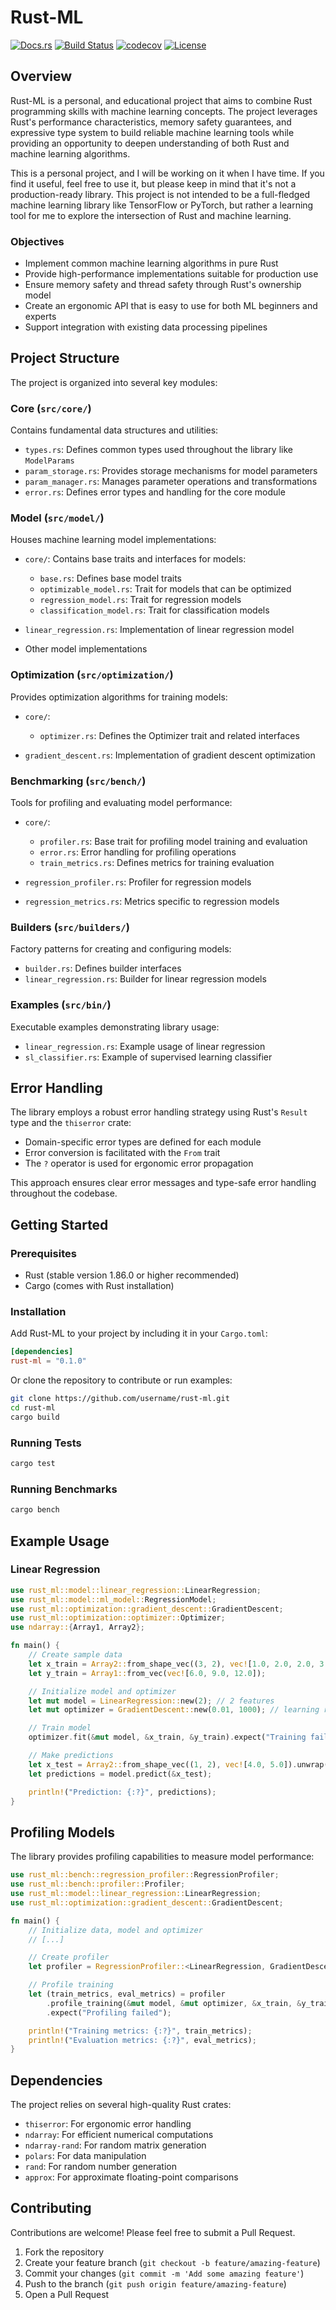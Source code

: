 # Rust-ML

[![Docs.rs](https://docs.rs/rust-ml/badge.svg)](https://docs.rs/rust-ml)
[![Build Status](https://github.com/aarangop/rust-ml/workflows/Run%20Tests/badge.svg)](https://github.com/aarangop/rust-ml/actions?query=workflow%3A%22Run+Tests%22)
[![codecov](https://codecov.io/gh/aarangop/rust-ml/graph/badge.svg?token=CGKZS6ZRUX)](https://codecov.io/gh/aarangop/rust-ml)
[![License](https://img.shields.io/crates/l/rust-ml.svg)](https://github.com/aarangop/rust-ml/blob/main/LICENSE)

## Overview

Rust-ML is a personal, and educational project that aims to combine Rust
programming skills with machine learning concepts. The project leverages Rust's
performance characteristics, memory safety guarantees, and expressive type
system to build reliable machine learning tools while providing an opportunity
to deepen understanding of both Rust and machine learning algorithms.

This is a personal project, and I will be working on it when I have time. If you
find it useful, feel free to use it, but please keep in mind that it's not a
production-ready library. This project is not intended to be a full-fledged
machine learning library like TensorFlow or PyTorch, but rather a learning tool
for me to explore the intersection of Rust and machine learning.

### Objectives

- Implement common machine learning algorithms in pure Rust
- Provide high-performance implementations suitable for production use
- Ensure memory safety and thread safety through Rust's ownership model
- Create an ergonomic API that is easy to use for both ML beginners and experts
- Support integration with existing data processing pipelines

## Project Structure

The project is organized into several key modules:

### Core (`src/core/`)

Contains fundamental data structures and utilities:

- `types.rs`: Defines common types used throughout the library like
  `ModelParams`
- `param_storage.rs`: Provides storage mechanisms for model parameters
- `param_manager.rs`: Manages parameter operations and transformations
- `error.rs`: Defines error types and handling for the core module

### Model (`src/model/`)

Houses machine learning model implementations:

- `core/`: Contains base traits and interfaces for models:

  - `base.rs`: Defines base model traits
  - `optimizable_model.rs`: Trait for models that can be optimized
  - `regression_model.rs`: Trait for regression models
  - `classification_model.rs`: Trait for classification models

- `linear_regression.rs`: Implementation of linear regression model
- Other model implementations

### Optimization (`src/optimization/`)

Provides optimization algorithms for training models:

- `core/`:

  - `optimizer.rs`: Defines the Optimizer trait and related interfaces

- `gradient_descent.rs`: Implementation of gradient descent optimization

### Benchmarking (`src/bench/`)

Tools for profiling and evaluating model performance:

- `core/`:

  - `profiler.rs`: Base trait for profiling model training and evaluation
  - `error.rs`: Error handling for profiling operations
  - `train_metrics.rs`: Defines metrics for training evaluation

- `regression_profiler.rs`: Profiler for regression models
- `regression_metrics.rs`: Metrics specific to regression models

### Builders (`src/builders/`)

Factory patterns for creating and configuring models:

- `builder.rs`: Defines builder interfaces
- `linear_regression.rs`: Builder for linear regression models

### Examples (`src/bin/`)

Executable examples demonstrating library usage:

- `linear_regression.rs`: Example usage of linear regression
- `sl_classifier.rs`: Example of supervised learning classifier

## Error Handling

The library employs a robust error handling strategy using Rust's `Result` type
and the `thiserror` crate:

- Domain-specific error types are defined for each module
- Error conversion is facilitated with the `From` trait
- The `?` operator is used for ergonomic error propagation

This approach ensures clear error messages and type-safe error handling
throughout the codebase.

## Getting Started

### Prerequisites

- Rust (stable version 1.86.0 or higher recommended)
- Cargo (comes with Rust installation)

### Installation

Add Rust-ML to your project by including it in your `Cargo.toml`:

```toml
[dependencies]
rust-ml = "0.1.0"
```

Or clone the repository to contribute or run examples:

```bash
git clone https://github.com/username/rust-ml.git
cd rust-ml
cargo build
```

### Running Tests

```bash
cargo test
```

### Running Benchmarks

```bash
cargo bench
```

## Example Usage

### Linear Regression

```rust
use rust_ml::model::linear_regression::LinearRegression;
use rust_ml::model::ml_model::RegressionModel;
use rust_ml::optimization::gradient_descent::GradientDescent;
use rust_ml::optimization::optimizer::Optimizer;
use ndarray::{Array1, Array2};

fn main() {
    // Create sample data
    let x_train = Array2::from_shape_vec((3, 2), vec![1.0, 2.0, 2.0, 3.0, 3.0, 4.0]).unwrap();
    let y_train = Array1::from_vec(vec![6.0, 9.0, 12.0]);

    // Initialize model and optimizer
    let mut model = LinearRegression::new(2); // 2 features
    let mut optimizer = GradientDescent::new(0.01, 1000); // learning rate and iterations

    // Train model
    optimizer.fit(&mut model, &x_train, &y_train).expect("Training failed");

    // Make predictions
    let x_test = Array2::from_shape_vec((1, 2), vec![4.0, 5.0]).unwrap();
    let predictions = model.predict(&x_test);

    println!("Prediction: {:?}", predictions);
}
```

## Profiling Models

The library provides profiling capabilities to measure model performance:

```rust
use rust_ml::bench::regression_profiler::RegressionProfiler;
use rust_ml::bench::profiler::Profiler;
use rust_ml::model::linear_regression::LinearRegression;
use rust_ml::optimization::gradient_descent::GradientDescent;

fn main() {
    // Initialize data, model and optimizer
    // [...]

    // Create profiler
    let profiler = RegressionProfiler::<LinearRegression, GradientDescent, _, _>::new();

    // Profile training
    let (train_metrics, eval_metrics) = profiler
        .profile_training(&mut model, &mut optimizer, &x_train, &y_train)
        .expect("Profiling failed");

    println!("Training metrics: {:?}", train_metrics);
    println!("Evaluation metrics: {:?}", eval_metrics);
}
```

## Dependencies

The project relies on several high-quality Rust crates:

- `thiserror`: For ergonomic error handling
- `ndarray`: For efficient numerical computations
- `ndarray-rand`: For random matrix generation
- `polars`: For data manipulation
- `rand`: For random number generation
- `approx`: For approximate floating-point comparisons

## Contributing

Contributions are welcome! Please feel free to submit a Pull Request.

1. Fork the repository
2. Create your feature branch (`git checkout -b feature/amazing-feature`)
3. Commit your changes (`git commit -m 'Add some amazing feature'`)
4. Push to the branch (`git push origin feature/amazing-feature`)
5. Open a Pull Request

